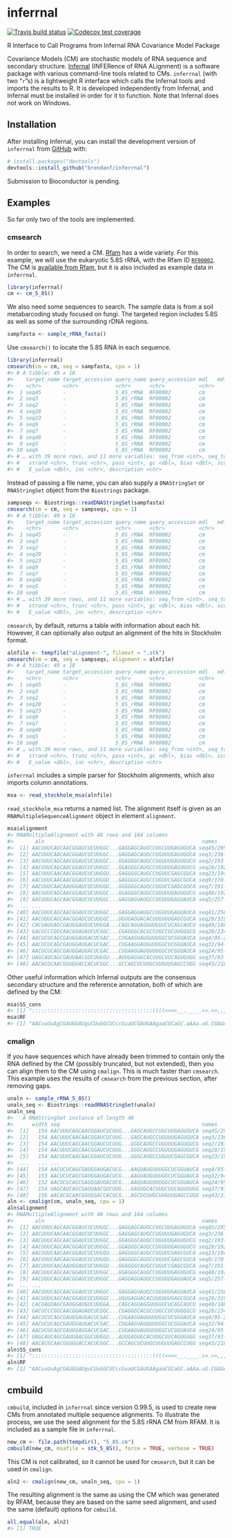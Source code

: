 
<!-- README.md is generated from README.Rmd. Please edit that file -->

# inferrnal

<!-- badges: start -->

[![Travis build
status](https://travis-ci.com/brendanf/inferrnal.svg?branch=master)](https://travis-ci.com/brendanf/inferrnal)
[![Codecov test
coverage](https://codecov.io/gh/brendanf/inferrnal/branch/master/graph/badge.svg)](https://codecov.io/gh/brendanf/inferrnal?branch=master)
<!-- badges: end -->

R Interface to Call Programs from Infernal RNA Covariance Model Package

Covariance Models (CM) are stochastic models of RNA sequence and
secondary structure. [Infernal](http://eddylab.org/infernal/) (INFERence
of RNA ALignment) is a software package with various command-line tools
related to CMs. `inferrnal` (with two “`r`”s) is a lightweight R
interface which calls the Infernal tools and imports the results to R.
It is developed independently from Infernal, and Infernal must be
installed in order for it to function. Note that Infernal does not work
on Windows.

## Installation

After installing Infernal, you can install the development version of
`inferrnal` from [GitHub](https://github.com/) with:

``` r
# install.packages("devtools")
devtools::install_github("brendanf/inferrnal")
```

Submission to Bioconductor is pending.

## Examples

So far only two of the tools are implemented.

### cmsearch

In order to search, we need a CM. [Rfam](https://rfam.xfam.org/) has a
wide variety. For this example, we will use the eukaryotic 5.8S rRNA,
with the Rfam ID [`RF00002`](https://rfam.xfam.org/family/RF00002). The
CM is [available from Rfam](https://rfam.xfam.org/family/RF00002/cm),
but it is also included as example data in `inferrnal`.

``` r
library(inferrnal)
cm <- cm_5_8S()
```

We also need some sequences to search. The sample data is from a soil
metabarcoding study focused on fungi. The targeted region includes 5.8S
as well as some of the surrounding rDNA regions.

``` r
sampfasta <- sample_rRNA_fasta()
```

Use `cmsearch()` to locate the 5.8S RNA in each sequence.

``` r
library(inferrnal)
cmsearch(cm = cm, seq = sampfasta, cpu = 1)
#> # A tibble: 49 x 18
#>    target_name target_accession query_name query_accession mdl   mdl_from mdl_to
#>    <chr>       <chr>            <chr>      <chr>           <chr>    <int>  <int>
#>  1 seq45       -                5_8S_rRNA  RF00002         cm           1    154
#>  2 seq3        -                5_8S_rRNA  RF00002         cm           1    154
#>  3 seq2        -                5_8S_rRNA  RF00002         cm           1    154
#>  4 seq28       -                5_8S_rRNA  RF00002         cm           1    154
#>  5 seq23       -                5_8S_rRNA  RF00002         cm           1    154
#>  6 seq9        -                5_8S_rRNA  RF00002         cm           1    154
#>  7 seq7        -                5_8S_rRNA  RF00002         cm           1    154
#>  8 seq48       -                5_8S_rRNA  RF00002         cm           1    154
#>  9 seq5        -                5_8S_rRNA  RF00002         cm           1    154
#> 10 seq6        -                5_8S_rRNA  RF00002         cm           1    154
#> # … with 39 more rows, and 11 more variables: seq_from <int>, seq_to <int>,
#> #   strand <chr>, trunc <chr>, pass <int>, gc <dbl>, bias <dbl>, score <dbl>,
#> #   E_value <dbl>, inc <chr>, description <chr>
```

Instead of passing a file name, you can also supply a `DNAStringSet` or
`RNAStringSet` object from the `Biostrings` package.

``` r
sampseqs <- Biostrings::readDNAStringSet(sampfasta)
cmsearch(cm = cm, seq = sampseqs, cpu = 1)
#> # A tibble: 49 x 18
#>    target_name target_accession query_name query_accession mdl   mdl_from mdl_to
#>    <chr>       <chr>            <chr>      <chr>           <chr>    <int>  <int>
#>  1 seq45       -                5_8S_rRNA  RF00002         cm           1    154
#>  2 seq3        -                5_8S_rRNA  RF00002         cm           1    154
#>  3 seq2        -                5_8S_rRNA  RF00002         cm           1    154
#>  4 seq28       -                5_8S_rRNA  RF00002         cm           1    154
#>  5 seq23       -                5_8S_rRNA  RF00002         cm           1    154
#>  6 seq9        -                5_8S_rRNA  RF00002         cm           1    154
#>  7 seq7        -                5_8S_rRNA  RF00002         cm           1    154
#>  8 seq48       -                5_8S_rRNA  RF00002         cm           1    154
#>  9 seq5        -                5_8S_rRNA  RF00002         cm           1    154
#> 10 seq6        -                5_8S_rRNA  RF00002         cm           1    154
#> # … with 39 more rows, and 11 more variables: seq_from <int>, seq_to <int>,
#> #   strand <chr>, trunc <chr>, pass <int>, gc <dbl>, bias <dbl>, score <dbl>,
#> #   E_value <dbl>, inc <chr>, description <chr>
```

`cmsearch`, by default, returns a table with information about each hit.
However, it can optionally also output an alignment of the hits in
Stockholm format.

``` r
alnfile <- tempfile("alignment-", fileext = ".stk")
cmsearch(cm = cm, seq = sampseqs, alignment = alnfile)
#> # A tibble: 49 x 18
#>    target_name target_accession query_name query_accession mdl   mdl_from mdl_to
#>    <chr>       <chr>            <chr>      <chr>           <chr>    <int>  <int>
#>  1 seq45       -                5_8S_rRNA  RF00002         cm           1    154
#>  2 seq3        -                5_8S_rRNA  RF00002         cm           1    154
#>  3 seq2        -                5_8S_rRNA  RF00002         cm           1    154
#>  4 seq28       -                5_8S_rRNA  RF00002         cm           1    154
#>  5 seq23       -                5_8S_rRNA  RF00002         cm           1    154
#>  6 seq9        -                5_8S_rRNA  RF00002         cm           1    154
#>  7 seq7        -                5_8S_rRNA  RF00002         cm           1    154
#>  8 seq48       -                5_8S_rRNA  RF00002         cm           1    154
#>  9 seq5        -                5_8S_rRNA  RF00002         cm           1    154
#> 10 seq6        -                5_8S_rRNA  RF00002         cm           1    154
#> # … with 39 more rows, and 11 more variables: seq_from <int>, seq_to <int>,
#> #   strand <chr>, trunc <chr>, pass <int>, gc <dbl>, bias <dbl>, score <dbl>,
#> #   E_value <dbl>, inc <chr>, description <chr>
```

`inferrnal` includes a simple parser for Stockholm alignments, which
also imports column annotations.

``` r
msa <- read_stockholm_msa(alnfile)
```

`read_stockholm_msa` returns a named list. The alignment itself is given
as an `RNAMultipleSequenceAlignment` object in element `alignment`.

``` r
msa$alignment
#> RNAMultipleAlignment with 48 rows and 164 columns
#>       aln                                                   names               
#>  [1] AACUUUCAGCAACGGAUCUCUUGGC...GAGGAGCAUGCCUGCUUGAGUGUCA seq45/295-448
#>  [2] AACUUUCAACAACGGAUCUCUUGGC...GAGGAGCAUGCCUGUUUGAGUGUCA seq3/236-389
#>  [3] AACUUUCAGCAACGGAUCUCUUGGC...GGAGGGCAUGCCUGUUUGAGUGUCG seq2/193-346
#>  [4] AACUUUCAGCAACGGAUCUCUUGGC...GGAGGGCAUGCCUGUUUGAGUGUCG seq28/192-345
#>  [5] AACUUUCAACAACGGAUCUCUUGGU...GAGGGGCAUGCCUGUUCGAGCGUCA seq23/194-347
#>  [6] AACUUUCAACAACGGAUCUCUUGGU...GAGGGGCAUGCCUGUUCGAGCGUCA seq9/170-323
#>  [7] AACUUUCAACAAUGGAUCUCUUGGU...GGGGGGCAUGCCUGUCCGAGCGUCA seq7/191-344
#>  [8] AACUUUCAGCAACGGAUCUCUUGGC...GGAGGGCAUGCCUGUUUGAGUGUCG seq48/192-345
#>  [9] AACUUUCAGCAACGGAUCUCUUGGC...GAGGAGUAUGCCUGUUUGAGUAUCA seq5/257-410
#>  ... ...
#> [40] AACUUUCAGCAACGGAUCUCUUGGC...GAGGAGUAUGCCUGUUUGAGUAUCA seq41/258-414
#> [41] AACUUUCAGCAACGGAUCUCUUGGC...UGUGAGUACACUUGUUUGAGCGUCA seq29/319-475
#> [42] CACUAUUAGCGAUGGAUGUCUUGGA...CAGCAGUAGGUUGGUCUCAGCAUCU seq49/188-340
#> [43] GACUCCCGGCAACGGAUAUCUCGGC...CGAGGGCACGCCUGCCUCUUGGGCG seq20/234-388
#> [44] AACUCUCAGCGAUGGAUGACUCGAC...CUGAAGUAUGUUUGGCUCGGUAUCA seq4/95-248
#> [45] AACUCUCAGCGAUGGAUGACUCGAC...CUGAAGUAUGUUUGGCUCGGUAUCA seq32/94-246
#> [46] AACUCUCAGCGAUGGAUGACUCGAC...CUGAAGUAUGUUUGGCUCGGUAUCA seq24/95-246
#> [47] UAGCAUCAGCGAUUAACGUCUUGGU...AUUGAGUGCACUUGCUUCAGUGUGG seq37/93-246
#> [48] AACACGCAACGGUGGACCACUCGGC...GCCAGCUCUUGCUUGUUGAGCCUGG seq43/218-373
```

Other useful information which Infernal outputs are the consensus
secondary structure and the reference annotation, both of which are
defined by the CM:

``` r
msa$SS_cons
#> [1] ":::::::::::::::::::::::::::::::::::::::((((<<<<__.____.>>.>>,,,,.,,,.<<<-..---<<____>>---------->>>,,,,,,)))),,,<<<___>>><<<<<<<<<..____.>>>>>>>>>::::::::::::::::::"
msa$RF
#> [1] "AACuuUuAgCGAUGGAUguCUuGGCUCccGuaUCGAUGAAgaaCGCaGC.aAAa.uG.CGAUAc.GUa.guGU..GAAuuGCAGaaUuccgUgAAUCacCGAAucuucGAACGCaaaUuGCGcccccggg..Uuuu.cccgggggCAUgccUGuuugAGUGUCa"
```

### cmalign

If you have sequences which have already been trimmed to contain only
the RNA defined by the CM (possibly truncated, but not extended), then
you can align them to the CM using `cmalign`. This is much faster than
`cmsearch`. This example uses the results of `cmsearch` from the
previous section, after removing gaps.

``` r
unaln <- sample_rRNA_5_8S()
unaln_seq <- Biostrings::readRNAStringSet(unaln)
unaln_seq
#>   A RNAStringSet instance of length 48
#>      width seq                                              names               
#>  [1]   154 AACUUUCAGCAACGGAUCUCUUG...GAGCAUGCCUGCUUGAGUGUCA seq45/295-448
#>  [2]   154 AACUUUCAACAACGGAUCUCUUG...GAGCAUGCCUGUUUGAGUGUCA seq3/236-389
#>  [3]   154 AACUUUCAGCAACGGAUCUCUUG...GGGCAUGCCUGUUUGAGUGUCG seq2/193-346
#>  [4]   154 AACUUUCAGCAACGGAUCUCUUG...GGGCAUGCCUGUUUGAGUGUCG seq28/192-345
#>  [5]   154 AACUUUCAACAACGGAUCUCUUG...GGGCAUGCCUGUUCGAGCGUCA seq23/194-347
#>  ...   ... ...
#> [44]   154 AACUCUCAGCGAUGGAUGACUCG...AAGUAUGUUUGGCUCGGUAUCA seq4/95-248
#> [45]   153 AACUCUCAGCGAUGGAUGACUCG...AAGUAUGUUUGGCUCGGUAUCA seq32/94-246
#> [46]   152 AACUCUCAGCGAUGGAUGACUCG...AAGUAUGUUUGGCUCGGUAUCA seq24/95-246
#> [47]   154 UAGCAUCAGCGAUUAACGUCUUG...GAGUGCACUUGCUUCAGUGUGG seq37/93-246
#> [48]   156 AACACGCAACGGUGGACCACUCG...AGCUCUUGCUUGUUGAGCCUGG seq43/218-373
aln <- cmalign(cm, unaln_seq, cpu = 1)
aln$alignment
#> RNAMultipleAlignment with 48 rows and 164 columns
#>       aln                                                   names               
#>  [1] AACUUUCAGCAACGGAUCUCUUGGC...GAGGAGCAUGCCUGCUUGAGUGUCA seq45/295-448
#>  [2] AACUUUCAACAACGGAUCUCUUGGC...GAGGAGCAUGCCUGUUUGAGUGUCA seq3/236-389
#>  [3] AACUUUCAGCAACGGAUCUCUUGGC...GGAGGGCAUGCCUGUUUGAGUGUCG seq2/193-346
#>  [4] AACUUUCAGCAACGGAUCUCUUGGC...GGAGGGCAUGCCUGUUUGAGUGUCG seq28/192-345
#>  [5] AACUUUCAACAACGGAUCUCUUGGU...GAGGGGCAUGCCUGUUCGAGCGUCA seq23/194-347
#>  [6] AACUUUCAACAACGGAUCUCUUGGU...GAGGGGCAUGCCUGUUCGAGCGUCA seq9/170-323
#>  [7] AACUUUCAACAAUGGAUCUCUUGGU...GGGGGGCAUGCCUGUCCGAGCGUCA seq7/191-344
#>  [8] AACUUUCAGCAACGGAUCUCUUGGC...GGAGGGCAUGCCUGUUUGAGUGUCG seq48/192-345
#>  [9] AACUUUCAGCAACGGAUCUCUUGGC...GAGGAGUAUGCCUGUUUGAGUAUCA seq5/257-410
#>  ... ...
#> [40] AACUUUCAGCAACGGAUCUCUUGGC...GAGGAGUAUGCCUGUUUGAGUAUCA seq41/258-414
#> [41] AACUUUCAGCAACGGAUCUCUUGGC...UGUGAGUACACUUGUUUGAGCGUCA seq29/319-475
#> [42] CACUAUUAGCGAUGGAUGUCUUGGA...CAGCAGUAGGUUGGUCUCAGCAUCU seq49/188-340
#> [43] GACUCCCGGCAACGGAUAUCUCGGC...CGAGGGCACGCCUGCCUCUUGGGCG seq20/234-388
#> [44] AACUCUCAGCGAUGGAUGACUCGAC...CUGAAGUAUGUUUGGCUCGGUAUCA seq4/95-248
#> [45] AACUCUCAGCGAUGGAUGACUCGAC...CUGAAGUAUGUUUGGCUCGGUAUCA seq32/94-246
#> [46] AACUCUCAGCGAUGGAUGACUCGAC...CUGAAGUAUGUUUGGCUCGGUAUCA seq24/95-246
#> [47] UAGCAUCAGCGAUUAACGUCUUGGU...AUUGAGUGCACUUGCUUCAGUGUGG seq37/93-246
#> [48] AACACGCAACGGUGGACCACUCGGC...GCCAGCUCUUGCUUGUUGAGCCUGG seq43/218-373
aln$SS_cons
#> [1] ":::::::::::::::::::::::::::::::::::::::((((<<<<__.____.>>.>>,,,,.,,,.<<<-..---<<____>>---------->>>,,,,,,)))),,,<<<___>>><<<<<<<<<..____.>>>>>>>>>::::::::::::::::::"
aln$RF
#> [1] "AACuuUuAgCGAUGGAUguCUuGGCUCccGuaUCGAUGAAgaaCGCaGC.aAAa.uG.CGAUAc.GUa.guGU..GAAuuGCAGaaUuccgUgAAUCacCGAAucuucGAACGCaaaUuGCGcccccggg..Uuuu.cccgggggCAUgccUGuuugAGUGUCa"
```

## cmbuild

`cmbuild`, included in `inferrnal` since version 0.99.5, is used to
create new CMs from annotated multiple sequence alignments. To
illustrate the process, we use the seed alignment for the 5.8S rRNA CM
from RFAM. It is included as a sample file in `inferrnal`.

``` r
new_cm <- file.path(tempdir(), "5_8S.cm")
cmbuild(new_cm, msafile = stk_5_8S(), force = TRUE, verbose = TRUE)
```

This CM is not calibrated, so it cannot be used for `cmsearch`, but it
can be used in `cmalign`.

``` r
aln2 <- cmalign(new_cm, unaln_seq, cpu = 1)
```

The resulting alignment is the same as using the CM which was generated
by RFAM, because they are based on the same seed alignment, and used the
same (default) options for `cmbuild`.

``` r
all.equal(aln, aln2)
#> [1] TRUE
```
